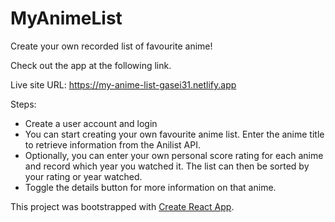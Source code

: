 # MyAnimeList

Create your own recorded list of favourite anime!

Check out the app at the following link.

Live site URL: https://my-anime-list-gasei31.netlify.app

Steps:

- Create a user account and login
- You can start creating your own favourite anime list. Enter the anime title to retrieve information from the Anilist API.
- Optionally, you can enter your own personal score rating for each anime and record which year you watched it. The list can then be sorted by your rating or year watched.
- Toggle the details button for more information on that anime.

This project was bootstrapped with [Create React App](https://github.com/facebook/create-react-app).

